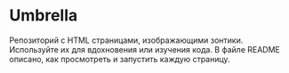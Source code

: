 # Umbrella
Репозиторий с HTML страницами, изображающими зонтики. Используйте их для вдохновения или изучения кода. В файле README описано, как просмотреть и запустить каждую страницу.
